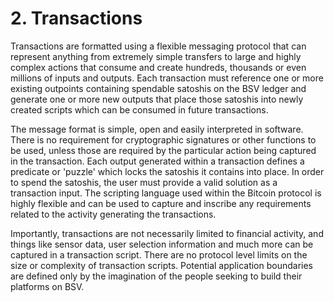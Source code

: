 # 2. Transactions

Transactions are formatted using a flexible messaging protocol that can represent anything from extremely simple transfers to large and highly complex actions that consume and create hundreds, thousands or even millions of inputs and outputs. Each transaction must reference one or more existing outpoints containing spendable satoshis on the BSV ledger and generate one or more new outputs that place those satoshis into newly created scripts which can be consumed in future transactions.

The message format is simple, open and easily interpreted in software. There is no requirement for cryptographic signatures or other functions to be used, unless those are required by the particular action being captured in the transaction. Each output generated within a transaction defines a predicate or 'puzzle' which locks the satoshis it contains into place. In order to spend the satoshis, the user must provide a valid solution as a transaction input. The scripting language used within the Bitcoin protocol is highly flexible and can be used to capture and inscribe any requirements related to the activity generating the transactions.

Importantly, transactions are not necessarily limited to financial activity, and things like sensor data, user selection information and much more can be captured in a transaction script. There are no protocol level limits on the size or complexity of transaction scripts. Potential application boundaries are defined only by the imagination of the people seeking to build their platforms on BSV.
